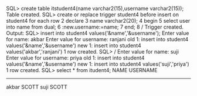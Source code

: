 SQL> create table itstudent4(name varchar2(15),username varchar2(15)); Table created. 
SQL> create or replace trigger student4 before insert on student4 for each row 
2	declare 
3	name varchar2(20); 
4	begin 
5	select user into name from dual; 
6	:new.username:=name; 
7	end; 
8	/ 
Trigger created. 
Output: 
SQL> insert into student4 values('&name','&username'); 
Enter value for name: akbar Enter value for username: ranjani 
old 1: insert into student4 values('&name','&username') new 1: insert into student4 values('akbar','ranjani') 1 row created. 
SQL> / 
Enter value for name: suji Enter value for username: priya 
old 1: insert into student4 values('&name','&username') new 1: insert into student4 values('suji','priya') 1 row created. 
SQL> select * from itudent4; 
NAME USERNAME 
--------------- --------------- 
akbar SCOTT 
    suji SCOTT 
